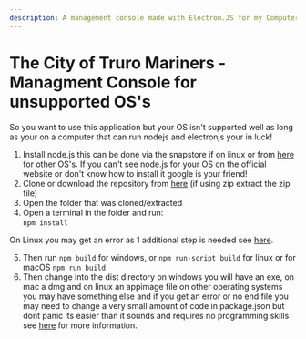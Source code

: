 ```yaml
---
description: A management console made with Electron.JS for my Computer Science A-Level
---
```


# The City of Truro Mariners - Managment Console for unsupported OS's

So you want to use this application but your OS isn't supported well as long as your on a computer that can run nodejs and electronjs your in luck!

1. Install node.js this can be done via the snapstore if on linux or from [here](https://nodejs.org/en/download/) for other OS's. If you can't see node.js for your OS on the official website or don't know how to install it google is your friend!
2. Clone or download the repository from [here](https://github.com/futurelucas4502/management-console) (if using zip extract the zip file)
3. Open the folder that was cloned/extracted
4. Open a terminal in the folder and run: <br />
    `npm install`

On Linux you may get an error as 1 additional step is needed see [here](https://github.com/atom/node-keytar#on-linux).

5. Then run `npm build` for windows, or `npm run-script build` for linux or for macOS `npm run build`
6. Then change into the dist directory on windows you will have an exe, on mac a dmg and on linux an appimage file on other operating systems you may have something else and if you get an error or no end file you may need to change a very small amount of code in package.json but dont panic its easier than it sounds and requires no programming skills see [here](https://www.electron.build/configuration/configuration) for more information.